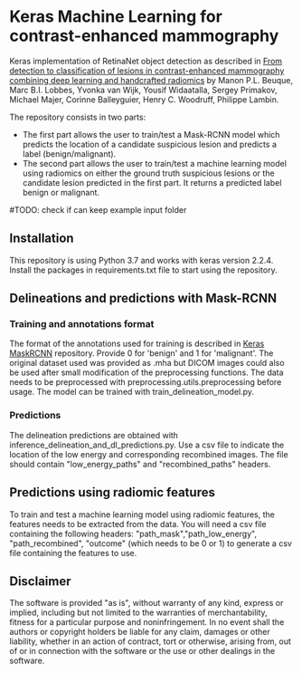 # Keras Machine Learning for contrast-enhanced mammography 
Keras implementation of RetinaNet object detection as described in [From detection to classification of lesions in contrast-enhanced mammography combining deep learning and handcrafted radiomics](link)
by Manon P.L. Beuque, Marc B.I. Lobbes, Yvonka van Wijk, Yousif Widaatalla, Sergey Primakov, Michael Majer, Corinne Balleyguier, Henry C. Woodruff, Philippe Lambin.

The repository consists in two parts: 
- The first part allows the user to train/test a Mask-RCNN model which predicts the location of a candidate suspicious lesion and predicts a label (benign/malignant).
- The second part allows the user to train/test a machine learning model using radiomics on either the ground truth suspicious lesions or the candidate lesion predicted in the first part. It returns a predicted label benign or malignant.

#TODO: check if can keep example input folder

## Installation
This repository is using Python 3.7 and works with keras version 2.2.4.
Install the packages in requirements.txt file to start using the repository.

## Delineations and predictions with Mask-RCNN
### Training and annotations format
The format of the annotations used for training is described in [Keras MaskRCNN](https://github.com/fizyr/keras-maskrcnn) repository.
Provide 0 for 'benign' and 1 for 'malignant'.
The original dataset used was provided as .mha but DICOM images could also be used after small modification of the preprocessing functions.
The data needs to be preprocessed with preprocessing.utils.preprocessing before usage.
The model can be trained with train_delineation_model.py. 

### Predictions
The delineation predictions are obtained with inference_delineation_and_dl_predictions.py.
Use a csv file to indicate the location of the low energy and corresponding recombined images.
The file should contain "low_energy_paths" and "recombined_paths" headers.


## Predictions using radiomic features
To train and test a machine learning model using radiomic features, the features needs to be extracted from the data.
You will need a csv file containing the following headers: "path_mask","path_low_energy", "path_recombined", "outcome" (which needs to be 0 or 1) to generate a csv file containing the features to use.

## Disclaimer
The software is provided "as is", without warranty of any kind, express or implied, including but not limited to the warranties of merchantability, fitness for a particular purpose and noninfringement. In no event shall the authors or copyright holders be liable for any claim, damages or other liability, whether in an action of contract, tort or otherwise, arising from, out of or in connection with the software or the use or other dealings in the software.

[link]: https://github.com/fizyr/keras-maskrcnn